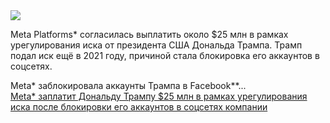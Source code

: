 <!--2025-01-30 13:41:35-->
<div class="yb">
  <div class="rss smaller1 habr"><img src="https://habrastorage.org/getpro/habr/upload_files/b3a/534/2ea/b3a5342ea2b2831a3a8074ca0db874c1.jpg" /><p>Meta Platforms* согласилась выплатить около $25 млн в рамках урегулирования иска от президента США Дональда Трампа. Трамп подал иск ещё в 2021 году, причиной стала блокировка его аккаунтов в соцсетях.&nbsp;</p><p>Meta* заблокировала аккаунты Трампа в Facebook**... <br><a class="light" href="https://habr.com/ru/news/878064/?utm_source=habrahabr&utm_medium=rss&utm_campaign=878064">Meta* заплатит Дональду Трампу $25 млн в рамках урегулирования иска после блокировки его аккаунтов в соцсетях компании</a></div>
</div>
